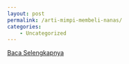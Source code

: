 ```yaml
---
layout: post
permalink: /arti-mimpi-membeli-nanas/
categories:
    - Uncategorized
---
```


[Baca Selengkapnya](/09)